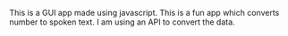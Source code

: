 This is a GUI app made using javascript. This is a fun app which converts number to spoken text. I am using an API to convert the data.
